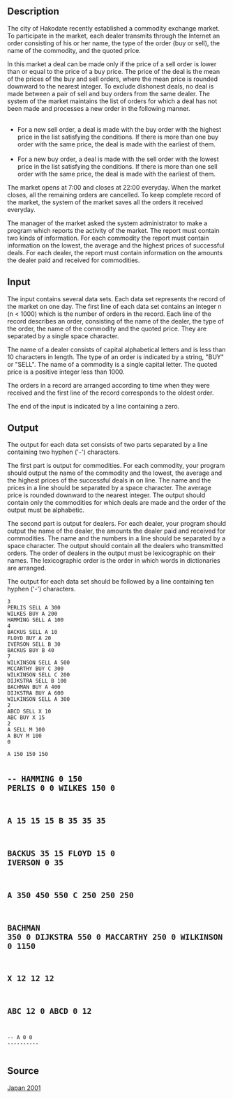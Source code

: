 <h2>Description</h2><p>The city of Hakodate recently established a commodity exchange market. To participate in the market, each dealer transmits through the Internet an order consisting of his or her name, the type of the order (buy or sell), the name of the commodity, and the quoted price.
</p>
 

In this market a deal can be made only if the price of a sell order is lower than or equal to the price of a buy price. The price of the deal is the mean of the prices of the buy and sell orders, where the mean price is rounded downward to the nearest integer. To exclude dishonest deals, no deal is made between a pair of sell and buy orders from the same dealer. The system of the market maintains the list of orders for which a deal has not been made and processes a new order in the following manner.
<ul>
<br><li>       For a new sell order, a deal is made with the buy order with the highest price in the list satisfying the conditions. If there is more than one buy order with the same price, the deal is made with the earliest of them.
<br>
<br></li><li>       For a new buy order, a deal is made with the sell order with the lowest price in the list satisfying the conditions. If there is more than one sell order with the same price, the deal is made with the earliest of them.
<br></li></ul><p>
</p> 
The market opens at 7:00 and closes at 22:00 everyday. When the market closes, all the remaining orders are cancelled. To keep complete record of the market, the system of the market saves all the orders it received everyday.

 The manager of the market asked the system administrator to make a program which reports the activity of the market. The report must contain two kinds of information. For each commodity the report must contain information on the lowest, the average and the highest prices of successful deals. For each dealer, the report must contain information on the amounts the dealer paid and received for commodities.

<h2>Input</h2><p>The input contains several data sets. Each data set represents the record of the market on one day. The first line of each data set contains an integer n (n &lt; 1000) which is the number of orders in the record. Each line of the record describes an order, consisting of the name of the dealer, the type of the order, the name of the commodity and the quoted price. They are separated by a single space character.
</p>
The name of a dealer consists of capital alphabetical letters and is less than 10 characters in length. The type of an order is indicated by a string, "BUY" or "SELL". The name of a commodity is a single capital letter. The quoted price is a positive integer less than 1000.

 The orders in a record are arranged according to time when they were received and the first line of the record corresponds to the oldest order. 
 
The end of the input is indicated by a line containing a zero.
<h2>Output</h2><p>The output for each data set consists of two parts separated by a line containing two hyphen ('-') characters.
</p>
The first part is output for commodities. For each commodity, your program should output the name of the commodity and the lowest, the average and the highest prices of the successful deals in on line. The name and the prices in a line should be separated by a space character. The average price is rounded downward to the nearest integer. The output should contain only the commodities for which deals are made and the order of the output must be alphabetic.

The second part is output for dealers. For each dealer, your program should output the name of the dealer, the amounts the dealer paid and received for commodities. The name and the numbers in a line should be separated by a space character. The output should contain all the dealers who transmitted orders. The order of dealers in the output must be lexicographic on their names. The lexicographic order is the order in which words in dictionaries are arranged.

The output for each data set should be followed by a line containing ten hyphen ('-') characters.
<pre><code class="language-input1">3
PERLIS SELL A 300
WILKES BUY A 200
HAMMING SELL A 100
4
BACKUS SELL A 10
FLOYD BUY A 20
IVERSON SELL B 30
BACKUS BUY B 40
7
WILKINSON SELL A 500
MCCARTHY BUY C 300
WILKINSON SELL C 200
DIJKSTRA SELL B 100
BACHMAN BUY A 400
DIJKSTRA BUY A 600
WILKINSON SELL A 300
2
ABCD SELL X 10
ABC BUY X 15
2
A SELL M 100
A BUY M 100
0</code></pre><pre><code class="language-output1">A 150 150 150
--
HAMMING 0 150
PERLIS 0 0
WILKES 150 0
----------
A 15 15 15
B 35 35 35
--
BACKUS 35 15
FLOYD 15 0
IVERSON 0 35
----------
A 350 450 550
C 250 250 250
--
BACHMAN 350 0
DIJKSTRA 550 0
MACCARTHY 250 0 
WILKINSON 0 1150
----------
X 12 12 12
--
ABC 12 0
ABCD 0 12
----------
--
A 0 0
----------</code></pre><h2>Source</h2><a href="searchproblem?field=source&amp;key=Japan+2001">Japan 2001</a>